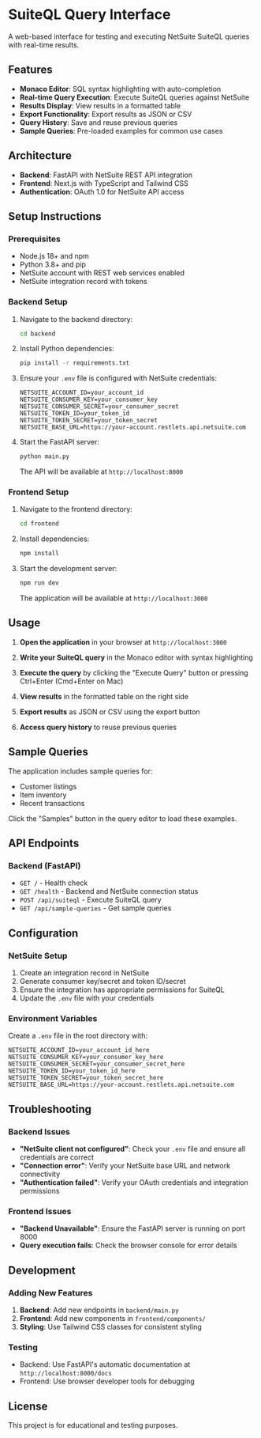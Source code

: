 # SuiteQL Query Interface

A web-based interface for testing and executing NetSuite SuiteQL queries with real-time results.

## Features

- **Monaco Editor**: SQL syntax highlighting with auto-completion
- **Real-time Query Execution**: Execute SuiteQL queries against NetSuite
- **Results Display**: View results in a formatted table
- **Export Functionality**: Export results as JSON or CSV
- **Query History**: Save and reuse previous queries
- **Sample Queries**: Pre-loaded examples for common use cases

## Architecture

- **Backend**: FastAPI with NetSuite REST API integration
- **Frontend**: Next.js with TypeScript and Tailwind CSS
- **Authentication**: OAuth 1.0 for NetSuite API access

## Setup Instructions

### Prerequisites

- Node.js 18+ and npm
- Python 3.8+ and pip
- NetSuite account with REST web services enabled
- NetSuite integration record with tokens

### Backend Setup

1. Navigate to the backend directory:
   ```bash
   cd backend
   ```

2. Install Python dependencies:
   ```bash
   pip install -r requirements.txt
   ```

3. Ensure your `.env` file is configured with NetSuite credentials:
   ```
   NETSUITE_ACCOUNT_ID=your_account_id
   NETSUITE_CONSUMER_KEY=your_consumer_key
   NETSUITE_CONSUMER_SECRET=your_consumer_secret
   NETSUITE_TOKEN_ID=your_token_id
   NETSUITE_TOKEN_SECRET=your_token_secret
   NETSUITE_BASE_URL=https://your-account.restlets.api.netsuite.com
   ```

4. Start the FastAPI server:
   ```bash
   python main.py
   ```
   
   The API will be available at `http://localhost:8000`

### Frontend Setup

1. Navigate to the frontend directory:
   ```bash
   cd frontend
   ```

2. Install dependencies:
   ```bash
   npm install
   ```

3. Start the development server:
   ```bash
   npm run dev
   ```
   
   The application will be available at `http://localhost:3000`

## Usage

1. **Open the application** in your browser at `http://localhost:3000`

2. **Write your SuiteQL query** in the Monaco editor with syntax highlighting

3. **Execute the query** by clicking the "Execute Query" button or pressing Ctrl+Enter (Cmd+Enter on Mac)

4. **View results** in the formatted table on the right side

5. **Export results** as JSON or CSV using the export button

6. **Access query history** to reuse previous queries

## Sample Queries

The application includes sample queries for:
- Customer listings
- Item inventory
- Recent transactions

Click the "Samples" button in the query editor to load these examples.

## API Endpoints

### Backend (FastAPI)

- `GET /` - Health check
- `GET /health` - Backend and NetSuite connection status
- `POST /api/suiteql` - Execute SuiteQL query
- `GET /api/sample-queries` - Get sample queries

## Configuration

### NetSuite Setup

1. Create an integration record in NetSuite
2. Generate consumer key/secret and token ID/secret
3. Ensure the integration has appropriate permissions for SuiteQL
4. Update the `.env` file with your credentials

### Environment Variables

Create a `.env` file in the root directory with:

```env
NETSUITE_ACCOUNT_ID=your_account_id_here
NETSUITE_CONSUMER_KEY=your_consumer_key_here
NETSUITE_CONSUMER_SECRET=your_consumer_secret_here
NETSUITE_TOKEN_ID=your_token_id_here
NETSUITE_TOKEN_SECRET=your_token_secret_here
NETSUITE_BASE_URL=https://your-account.restlets.api.netsuite.com
```

## Troubleshooting

### Backend Issues

- **"NetSuite client not configured"**: Check your `.env` file and ensure all credentials are correct
- **"Connection error"**: Verify your NetSuite base URL and network connectivity
- **"Authentication failed"**: Verify your OAuth credentials and integration permissions

### Frontend Issues

- **"Backend Unavailable"**: Ensure the FastAPI server is running on port 8000
- **Query execution fails**: Check the browser console for error details

## Development

### Adding New Features

1. **Backend**: Add new endpoints in `backend/main.py`
2. **Frontend**: Add new components in `frontend/components/`
3. **Styling**: Use Tailwind CSS classes for consistent styling

### Testing

- Backend: Use FastAPI's automatic documentation at `http://localhost:8000/docs`
- Frontend: Use browser developer tools for debugging

## License

This project is for educational and testing purposes.